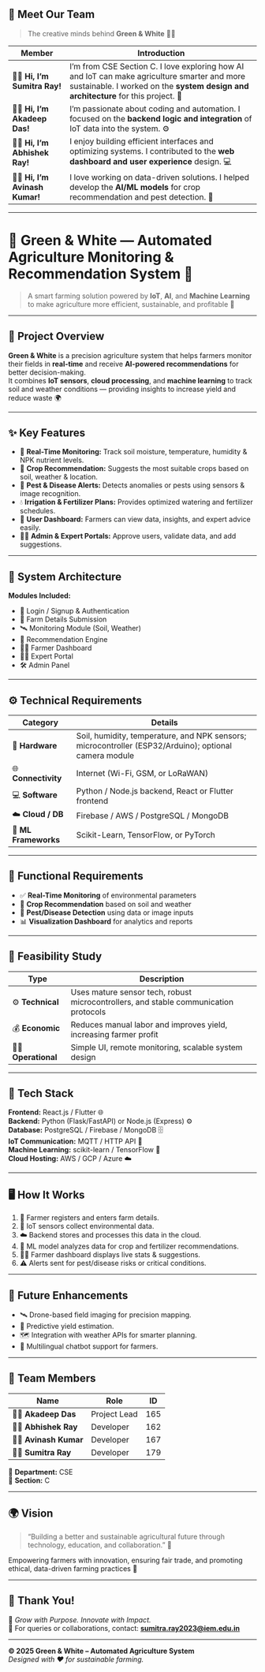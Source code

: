 ## 👋 Meet Our Team

> The creative minds behind **Green & White** 🌾💡

| Member | Introduction |
|---------|---------------|
| 👩‍💻 **Hi, I’m Sumitra Ray!** | I’m from CSE Section C. I love exploring how AI and IoT can make agriculture smarter and more sustainable. I worked on the **system design and architecture** for this project. 🌱 |
| 👨‍💻 **Hi, I’m Akadeep Das!** | I’m passionate about coding and automation. I focused on the **backend logic and integration** of IoT data into the system. ⚙️ |
| 👨‍💻 **Hi, I’m Abhishek Ray!** | I enjoy building efficient interfaces and optimizing systems. I contributed to the **web dashboard and user experience** design. 💻 |
| 👨‍💻 **Hi, I’m Avinash Kumar!** | I love working on data-driven solutions. I helped develop the **AI/ML models** for crop recommendation and pest detection. 🤖 |

---

# 🌾 Green & White — Automated Agriculture Monitoring & Recommendation System 🤖

> A smart farming solution powered by **IoT**, **AI**, and **Machine Learning** to make agriculture more efficient, sustainable, and profitable 🌱

---

## 🚀 Project Overview
**Green & White** is a precision agriculture system that helps farmers monitor their fields in **real-time** and receive **AI-powered recommendations** for better decision-making.  
It combines **IoT sensors**, **cloud processing**, and **machine learning** to track soil and weather conditions — providing insights to increase yield and reduce waste 🌍

---

## ✨ Key Features
- 📡 **Real-Time Monitoring:** Track soil moisture, temperature, humidity & NPK nutrient levels.  
- 🌾 **Crop Recommendation:** Suggests the most suitable crops based on soil, weather & location.  
- 🐛 **Pest & Disease Alerts:** Detects anomalies or pests using sensors & image recognition.  
- 💧 **Irrigation & Fertilizer Plans:** Provides optimized watering and fertilizer schedules.  
- 📱 **User Dashboard:** Farmers can view data, insights, and expert advice easily.  
- 👨‍💻 **Admin & Expert Portals:** Approve users, validate data, and add suggestions.  

---

## 🧠 System Architecture

**Modules Included:**
- 👤 Login / Signup & Authentication  
- 🧾 Farm Details Submission  
- 🛰️ Monitoring Module (Soil, Weather)  
- 🧮 Recommendation Engine  
- 🧑‍🌾 Farmer Dashboard  
- 🧑‍🏫 Expert Portal  
- 🛠️ Admin Panel  

---

## ⚙️ Technical Requirements
| Category | Details |
|-----------|----------|
| 🧩 **Hardware** | Soil, humidity, temperature, and NPK sensors; microcontroller (ESP32/Arduino); optional camera module |
| 🌐 **Connectivity** | Internet (Wi-Fi, GSM, or LoRaWAN) |
| 💻 **Software** | Python / Node.js backend, React or Flutter frontend |
| ☁️ **Cloud / DB** | Firebase / AWS / PostgreSQL / MongoDB |
| 🧠 **ML Frameworks** | Scikit-Learn, TensorFlow, or PyTorch |

---

## 🧩 Functional Requirements
- ✅ **Real-Time Monitoring** of environmental parameters  
- 🌱 **Crop Recommendation** based on soil and weather  
- 🚨 **Pest/Disease Detection** using data or image inputs  
- 📊 **Visualization Dashboard** for analytics and reports  

---

## 🔬 Feasibility Study
| Type | Description |
|------|--------------|
| ⚙️ **Technical** | Uses mature sensor tech, robust microcontrollers, and stable communication protocols |
| 💰 **Economic** | Reduces manual labor and improves yield, increasing farmer profit |
| 🧑‍🌾 **Operational** | Simple UI, remote monitoring, scalable system design |

---

## 🧱 Tech Stack
**Frontend:** React.js / Flutter 🌐  
**Backend:** Python (Flask/FastAPI) or Node.js (Express) ⚙️  
**Database:** PostgreSQL / Firebase / MongoDB 🗄️  
**IoT Communication:** MQTT / HTTP API 📡  
**Machine Learning:** scikit-learn / TensorFlow 🧠  
**Cloud Hosting:** AWS / GCP / Azure ☁️  

---

## 🖥️ How It Works
1. 🌱 Farmer registers and enters farm details.  
2. 📶 IoT sensors collect environmental data.  
3. ☁️ Backend stores and processes this data in the cloud.  
4. 🤖 ML model analyzes data for crop and fertilizer recommendations.  
5. 🧑‍🌾 Farmer dashboard displays live stats & suggestions.  
6. ⚠️ Alerts sent for pest/disease risks or critical conditions.

---

## 🧠 Future Enhancements
- 🛰️ Drone-based field imaging for precision mapping.  
- 🌾 Predictive yield estimation.  
- 🗺️ Integration with weather APIs for smarter planning.  
- 💬 Multilingual chatbot support for farmers.  

---

## 👥 Team Members
| Name | Role | ID |
|------|------|----|
| 👨‍💻 **Akadeep Das** | Project Lead | 165 |
| 👨‍💻 **Abhishek Ray** | Developer | 162 |
| 👨‍💻 **Avinash Kumar** | Developer | 167 |
| 👩‍💻 **Sumitra Ray** | Developer | 179 |

📘 **Department:** CSE  
📍 **Section:** C  

---

## 🌍 Vision
> “Building a better and sustainable agricultural future through technology, education, and collaboration.” 🌾  

Empowering farmers with innovation, ensuring fair trade, and promoting ethical, data-driven farming practices 💚  

---

## 💚 Thank You!
🌱 *Grow with Purpose. Innovate with Impact.*  
📩 For queries or collaborations, contact: **sumitra.ray2023@iem.edu.in**

---

**© 2025 Green & White – Automated Agriculture System**  
*Designed with ❤️ for sustainable farming.*

